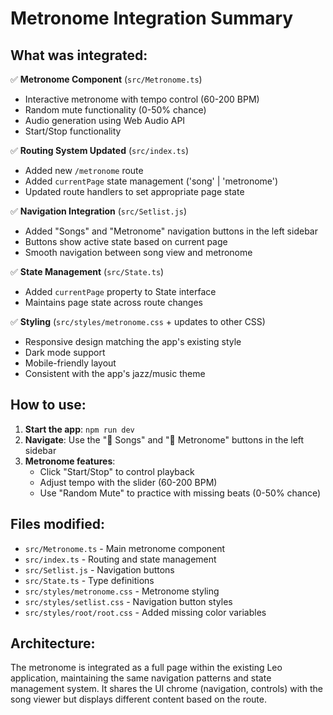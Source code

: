 # Metronome Integration Summary

## What was integrated:

✅ **Metronome Component** (`src/Metronome.ts`)
- Interactive metronome with tempo control (60-200 BPM)
- Random mute functionality (0-50% chance)
- Audio generation using Web Audio API
- Start/Stop functionality

✅ **Routing System Updated** (`src/index.ts`)
- Added new `/metronome` route
- Added `currentPage` state management ('song' | 'metronome')
- Updated route handlers to set appropriate page state

✅ **Navigation Integration** (`src/Setlist.js`)
- Added "Songs" and "Metronome" navigation buttons in the left sidebar
- Buttons show active state based on current page
- Smooth navigation between song view and metronome

✅ **State Management** (`src/State.ts`)
- Added `currentPage` property to State interface
- Maintains page state across route changes

✅ **Styling** (`src/styles/metronome.css` + updates to other CSS)
- Responsive design matching the app's existing style
- Dark mode support
- Mobile-friendly layout
- Consistent with the app's jazz/music theme

## How to use:

1. **Start the app**: `npm run dev`
2. **Navigate**: Use the "🎼 Songs" and "🎵 Metronome" buttons in the left sidebar
3. **Metronome features**:
   - Click "Start/Stop" to control playback
   - Adjust tempo with the slider (60-200 BPM)
   - Use "Random Mute" to practice with missing beats (0-50% chance)

## Files modified:

- `src/Metronome.ts` - Main metronome component
- `src/index.ts` - Routing and state management
- `src/Setlist.js` - Navigation buttons
- `src/State.ts` - Type definitions
- `src/styles/metronome.css` - Metronome styling
- `src/styles/setlist.css` - Navigation button styles
- `src/styles/root/root.css` - Added missing color variables

## Architecture:

The metronome is integrated as a full page within the existing Leo application, maintaining the same navigation patterns and state management system. It shares the UI chrome (navigation, controls) with the song viewer but displays different content based on the route.